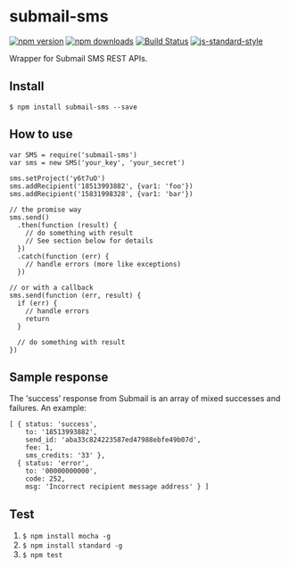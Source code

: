 # submail-sms
[![npm version](https://badge.fury.io/js/submail-sms.svg)](https://www.npmjs.com/package/submail-sms)
[![npm downloads](https://img.shields.io/npm/dm/submail-sms.svg)](https://www.npmjs.com/package/submail-sms)
[![Build Status](https://travis-ci.org/Yu1989/submail-sms.svg?branch=master)](https://travis-ci.org/Yu1989/submail-sms)
[![js-standard-style](https://img.shields.io/badge/code%20style-standard-brightgreen.svg)](http://standardjs.com/)

Wrapper for Submail SMS REST APIs.

## Install
`$ npm install submail-sms --save`

## How to use
```
var SMS = require('submail-sms')
var sms = new SMS('your_key', 'your_secret')

sms.setProject('y6t7uO')
sms.addRecipient('18513993882', {var1: 'foo'})
sms.addRecipient('15831998328', {var1: 'bar'})

// the promise way
sms.send()
  .then(function (result) {
    // do something with result
    // See section below for details
  })
  .catch(function (err) {
    // handle errors (more like exceptions)
  })

// or with a callback
sms.send(function (err, result) {
  if (err) {
    // handle errors
    return
  }

  // do something with result
})
```

## Sample response
The 'success' response from Submail is an array of mixed successes and failures. An example:
```
[ { status: 'success',
    to: '18513993882',
    send_id: 'aba33c824223587ed47988ebfe49b07d',
    fee: 1,
    sms_credits: '33' },
  { status: 'error',
    to: '00000000000',
    code: 252,
    msg: 'Incorrect recipient message address' } ]
```

## Test
1. `$ npm install mocha -g`
2. `$ npm install standard -g`
3. `$ npm test`
